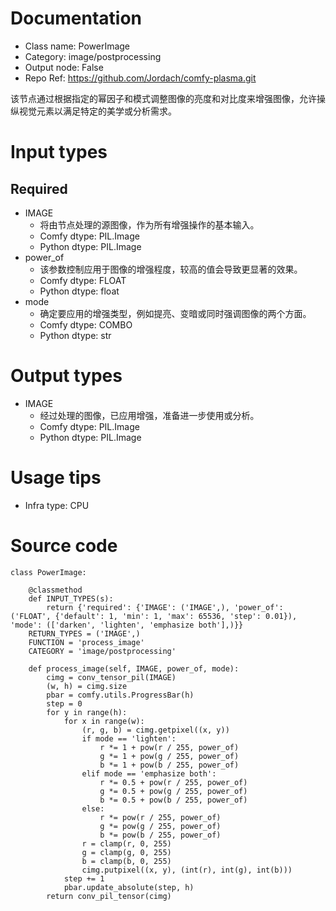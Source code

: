# Documentation
- Class name: PowerImage
- Category: image/postprocessing
- Output node: False
- Repo Ref: https://github.com/Jordach/comfy-plasma.git

该节点通过根据指定的幂因子和模式调整图像的亮度和对比度来增强图像，允许操纵视觉元素以满足特定的美学或分析需求。

# Input types
## Required
- IMAGE
    - 将由节点处理的源图像，作为所有增强操作的基本输入。
    - Comfy dtype: PIL.Image
    - Python dtype: PIL.Image
- power_of
    - 该参数控制应用于图像的增强程度，较高的值会导致更显著的效果。
    - Comfy dtype: FLOAT
    - Python dtype: float
- mode
    - 确定要应用的增强类型，例如提亮、变暗或同时强调图像的两个方面。
    - Comfy dtype: COMBO
    - Python dtype: str

# Output types
- IMAGE
    - 经过处理的图像，已应用增强，准备进一步使用或分析。
    - Comfy dtype: PIL.Image
    - Python dtype: PIL.Image

# Usage tips
- Infra type: CPU

# Source code
```
class PowerImage:

    @classmethod
    def INPUT_TYPES(s):
        return {'required': {'IMAGE': ('IMAGE',), 'power_of': ('FLOAT', {'default': 1, 'min': 1, 'max': 65536, 'step': 0.01}), 'mode': (['darken', 'lighten', 'emphasize both'],)}}
    RETURN_TYPES = ('IMAGE',)
    FUNCTION = 'process_image'
    CATEGORY = 'image/postprocessing'

    def process_image(self, IMAGE, power_of, mode):
        cimg = conv_tensor_pil(IMAGE)
        (w, h) = cimg.size
        pbar = comfy.utils.ProgressBar(h)
        step = 0
        for y in range(h):
            for x in range(w):
                (r, g, b) = cimg.getpixel((x, y))
                if mode == 'lighten':
                    r *= 1 + pow(r / 255, power_of)
                    g *= 1 + pow(g / 255, power_of)
                    b *= 1 + pow(b / 255, power_of)
                elif mode == 'emphasize both':
                    r *= 0.5 + pow(r / 255, power_of)
                    g *= 0.5 + pow(g / 255, power_of)
                    b *= 0.5 + pow(b / 255, power_of)
                else:
                    r *= pow(r / 255, power_of)
                    g *= pow(g / 255, power_of)
                    b *= pow(b / 255, power_of)
                r = clamp(r, 0, 255)
                g = clamp(g, 0, 255)
                b = clamp(b, 0, 255)
                cimg.putpixel((x, y), (int(r), int(g), int(b)))
            step += 1
            pbar.update_absolute(step, h)
        return conv_pil_tensor(cimg)
```